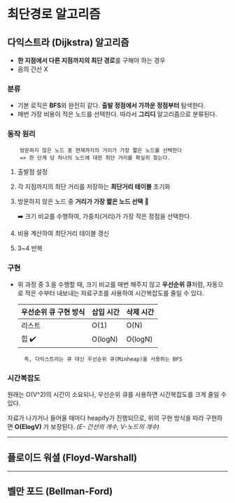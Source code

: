 # 최단경로 알고리즘
## 다익스트라 (Dijkstra) 알고리즘

+ **한 지점에서 다른 지점까지의 최단 경로**를 구해야 하는 경우
+ 음의 간선 X

### 분류
+ 기본 로직은 **BFS**와 완전히 같다. **출발 정점에서 가까운 정점부터** 탐색한다.
+ 매번 가장 비용이 적은 노드를 선택한다. 따라서 **그리디** 알고리즘으로 분류된다.


### 동작 원리
        방문하지 않은 노드 중 현재까지의 거리가 가장 짧은 노드를 선택한다
        => 한 단계 당 하나의 노드에 대한 최단 거리를 확실히 찾는다.

1. 출발점 설정
2. 각 지점까지의 최단 거리를 저장하는 **최단거리 테이블** 초기화
3. 방문하지 않은 노드 중 **거리가 가장 짧은 노드 선택** 🙌

    ➡️ 크기 비교를 수행하여, 가중치(거리)가 가장 작은 정점을 선택한다.

4. 비용 계산하여 최단거리 테이블 갱신
5. 3~4 반복


### 구현
+ 위 과정 중 3.을 수행할 때, 크기 비교를 매번 해주지 않고 **우선순위 큐**처럼, 자동으로 작은 수부터 내보내는 자료구조를 사용하여 시간복잡도를 줄일 수 있다.

    |우선순위 큐 구현 방식|삽입 시간|삭제 시간|
    |------|---|---|
    |리스트|O(1)|O(N)|
    |힙 ✔️|O(logN)|O(logN)|


        즉, 다익스트라는 큐 대신 우선순위 큐(Minheap)을 사용하는 BFS



### 시간복잡도
원래는 O(V^2)의 시간이 소요되나, 우선순위 큐를 사용하면 시간복잡도를 크게 줄일 수 있다.

자료가 나가거나 들어올 때마다 heapify가 진행되므로, 위의 구현 방식을 따라 구현하면 **O(ElogV)** 가 보장된다. *(E- 간선의 개수, V-노드의 개수)*


---
## 플로이드 워셜 (Floyd-Warshall)
---
## 벨만 포드 (Bellman-Ford)